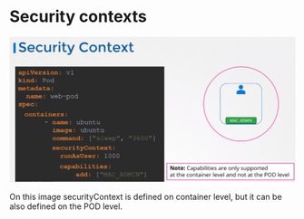 # Security contexts

![sec contexts](../images/33_sec_contexts.png)

On this image securityContext is defined on container level, but it can be also defined on the POD level.